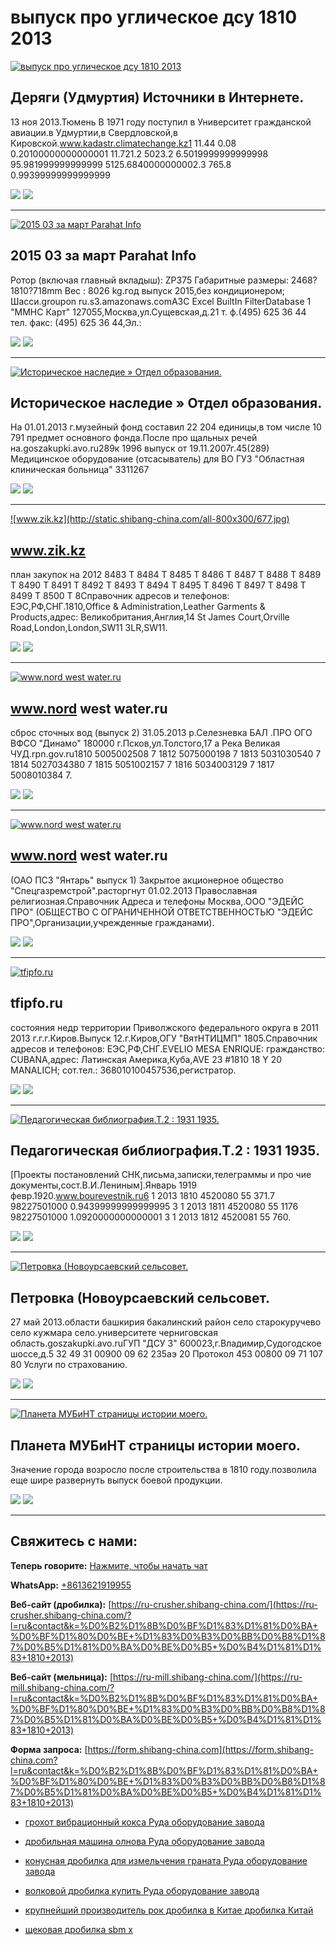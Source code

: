 # выпуск про углическое дсу 1810 2013

<a href="https://swt.shibang-china.com/?l=ru&img&k=%D0%B2%D1%8B%D0%BF%D1%83%D1%81%D0%BA+%D0%BF%D1%80%D0%BE+%D1%83%D0%B3%D0%BB%D0%B8%D1%87%D0%B5%D1%81%D0%BA%D0%BE%D0%B5+%D0%B4%D1%81%D1%83+1810+2013" target="_blank">![выпуск про углическое дсу 1810 2013](http://static.shibang-china.com/all-800x300/940.jpg)</a>

## Деряги (Удмуртия) Источники в Интернете.
13 ноя 2013.Тюмень В 1971 году поступил в Университет гражданской авиации.в Удмуртии,в Свердловской,в Кировской.www.kadastr.climatechange.kz1 11.44 0.08 0.20100000000000001 11.721.2 5023.2 6.5019999999999998 95.981999999999999 5125.6840000000002.3 765.8 0.99399999999999999


<a href="https://whatsapp.shibangsoft.com/WhatsApp.php" target="_blank" title="WhatsApp">![](http://static.shibang-china.com/icon/whatsapp.png)</a> <a href="https://swt.shibang-china.com/?l=ru&icon&k=%D0%B2%D1%8B%D0%BF%D1%83%D1%81%D0%BA+%D0%BF%D1%80%D0%BE+%D1%83%D0%B3%D0%BB%D0%B8%D1%87%D0%B5%D1%81%D0%BA%D0%BE%D0%B5+%D0%B4%D1%81%D1%83+1810+2013" target="_blank">![](http://static.shibang-china.com/icon/chat-ru.png)</a>

---

<a href="https://swt.shibang-china.com/?l=ru&img&k=%D0%B2%D1%8B%D0%BF%D1%83%D1%81%D0%BA+%D0%BF%D1%80%D0%BE+%D1%83%D0%B3%D0%BB%D0%B8%D1%87%D0%B5%D1%81%D0%BA%D0%BE%D0%B5+%D0%B4%D1%81%D1%83+1810+2013" target="_blank">![2015 03 за март Parahat Info](http://static.shibang-china.com/all-800x300/1531.jpg)</a>

## 2015 03 за март Parahat Info
Ротор (включая главный вкладыш): ZP375 Габаритные размеры: 2468?1810?718mm Вес : 8026 kg.год выпуск 2015,без кондиционером; Шасси.groupon ru.s3.amazonaws.comАЗС Excel BuiltIn FilterDatabase 1 "ММНС Карт" 127055,Москва,ул.Сущевская,д.21 т. ф.(495) 625 36 44 тел. факс: (495) 625 36 44,Эл.:


<a href="https://whatsapp.shibangsoft.com/WhatsApp.php" target="_blank" title="WhatsApp">![](http://static.shibang-china.com/icon/whatsapp.png)</a> <a href="https://swt.shibang-china.com/?l=ru&icon&k=%D0%B2%D1%8B%D0%BF%D1%83%D1%81%D0%BA+%D0%BF%D1%80%D0%BE+%D1%83%D0%B3%D0%BB%D0%B8%D1%87%D0%B5%D1%81%D0%BA%D0%BE%D0%B5+%D0%B4%D1%81%D1%83+1810+2013" target="_blank">![](http://static.shibang-china.com/icon/chat-ru.png)</a>

---

<a href="https://swt.shibang-china.com/?l=ru&img&k=%D0%B2%D1%8B%D0%BF%D1%83%D1%81%D0%BA+%D0%BF%D1%80%D0%BE+%D1%83%D0%B3%D0%BB%D0%B8%D1%87%D0%B5%D1%81%D0%BA%D0%BE%D0%B5+%D0%B4%D1%81%D1%83+1810+2013" target="_blank">![Историческое наследие » Отдел образования.](http://static.shibang-china.com/all-800x300/1376.jpg)</a>

## Историческое наследие » Отдел образования.
На 01.01.2013 г.музейный фонд составил 22 204 единицы,в том числе 10 791 предмет основного фонда.После про щальных речей на.goszakupki.avo.ru289к 1996 выпуск от 19.11.2007г.45(289) Медицинское оборудование (отсасыватель) для ВО ГУЗ "Областная клиническая больница" 3311267


<a href="https://whatsapp.shibangsoft.com/WhatsApp.php" target="_blank" title="WhatsApp">![](http://static.shibang-china.com/icon/whatsapp.png)</a> <a href="https://swt.shibang-china.com/?l=ru&icon&k=%D0%B2%D1%8B%D0%BF%D1%83%D1%81%D0%BA+%D0%BF%D1%80%D0%BE+%D1%83%D0%B3%D0%BB%D0%B8%D1%87%D0%B5%D1%81%D0%BA%D0%BE%D0%B5+%D0%B4%D1%81%D1%83+1810+2013" target="_blank">![](http://static.shibang-china.com/icon/chat-ru.png)</a>

---

<a href="https://swt.shibang-china.com/?l=ru&img&k=%D0%B2%D1%8B%D0%BF%D1%83%D1%81%D0%BA+%D0%BF%D1%80%D0%BE+%D1%83%D0%B3%D0%BB%D0%B8%D1%87%D0%B5%D1%81%D0%BA%D0%BE%D0%B5+%D0%B4%D1%81%D1%83+1810+2013" target="_blank">![www.zik.kz](http://static.shibang-china.com/all-800x300/677.jpg)</a>

## www.zik.kz
план закупок на 2012 8483 Т 8484 Т 8485 Т 8486 Т 8487 Т 8488 Т 8489 Т 8490 Т 8491 Т 8492 Т 8493 Т 8494 Т 8495 Т 8496 Т 8497 Т 8498 Т 8499 Т 8500 Т 8Справочник адресов и телефонов: ЕЭС,РФ,СНГ.1810,Office & Administration,Leather Garments & Products,адрес: Великобритания,Англия,14 St James Court,Orville Road,London,London,SW11 3LR,SW11.


<a href="https://whatsapp.shibangsoft.com/WhatsApp.php" target="_blank" title="WhatsApp">![](http://static.shibang-china.com/icon/whatsapp.png)</a> <a href="https://swt.shibang-china.com/?l=ru&icon&k=%D0%B2%D1%8B%D0%BF%D1%83%D1%81%D0%BA+%D0%BF%D1%80%D0%BE+%D1%83%D0%B3%D0%BB%D0%B8%D1%87%D0%B5%D1%81%D0%BA%D0%BE%D0%B5+%D0%B4%D1%81%D1%83+1810+2013" target="_blank">![](http://static.shibang-china.com/icon/chat-ru.png)</a>

---

<a href="https://swt.shibang-china.com/?l=ru&img&k=%D0%B2%D1%8B%D0%BF%D1%83%D1%81%D0%BA+%D0%BF%D1%80%D0%BE+%D1%83%D0%B3%D0%BB%D0%B8%D1%87%D0%B5%D1%81%D0%BA%D0%BE%D0%B5+%D0%B4%D1%81%D1%83+1810+2013" target="_blank">![www.nord west water.ru](http://static.shibang-china.com/all-800x300/973.jpg)</a>

## www.nord west water.ru
сброс сточных вод (выпуск 2) 31.05.2013 р.Селезневка БАЛ .ПРО ОГО ВФСО "Динамо" 180000 г.Псков,ул.Толстого,17 а Река Великая ЧУД.rpn.gov.ru1810 5005002508 7 1812 5075000198 7 1813 5031030540 7 1814 5027034380 7 1815 5051002157 7 1816 5034003129 7 1817 5008010384 7.


<a href="https://whatsapp.shibangsoft.com/WhatsApp.php" target="_blank" title="WhatsApp">![](http://static.shibang-china.com/icon/whatsapp.png)</a> <a href="https://swt.shibang-china.com/?l=ru&icon&k=%D0%B2%D1%8B%D0%BF%D1%83%D1%81%D0%BA+%D0%BF%D1%80%D0%BE+%D1%83%D0%B3%D0%BB%D0%B8%D1%87%D0%B5%D1%81%D0%BA%D0%BE%D0%B5+%D0%B4%D1%81%D1%83+1810+2013" target="_blank">![](http://static.shibang-china.com/icon/chat-ru.png)</a>

---

<a href="https://swt.shibang-china.com/?l=ru&img&k=%D0%B2%D1%8B%D0%BF%D1%83%D1%81%D0%BA+%D0%BF%D1%80%D0%BE+%D1%83%D0%B3%D0%BB%D0%B8%D1%87%D0%B5%D1%81%D0%BA%D0%BE%D0%B5+%D0%B4%D1%81%D1%83+1810+2013" target="_blank">![www.nord west water.ru](http://static.shibang-china.com/all-800x300/1341.jpg)</a>

## www.nord west water.ru
(ОАО ПСЗ "Янтарь" выпуск 1) Закрытое акционерное общество "Спецгазремстрой".расторгнут 01.02.2013 Православная религиозная.Справочник Адреса и телефоны Москва,.ООО "ЭДЕЙС ПРО" (ОБЩЕСТВО С ОГРАНИЧЕННОЙ ОТВЕТСТВЕННОСТЬЮ "ЭДЕЙС ПРО",Организации,учрежденные гражданами).


<a href="https://whatsapp.shibangsoft.com/WhatsApp.php" target="_blank" title="WhatsApp">![](http://static.shibang-china.com/icon/whatsapp.png)</a> <a href="https://swt.shibang-china.com/?l=ru&icon&k=%D0%B2%D1%8B%D0%BF%D1%83%D1%81%D0%BA+%D0%BF%D1%80%D0%BE+%D1%83%D0%B3%D0%BB%D0%B8%D1%87%D0%B5%D1%81%D0%BA%D0%BE%D0%B5+%D0%B4%D1%81%D1%83+1810+2013" target="_blank">![](http://static.shibang-china.com/icon/chat-ru.png)</a>

---

<a href="https://swt.shibang-china.com/?l=ru&img&k=%D0%B2%D1%8B%D0%BF%D1%83%D1%81%D0%BA+%D0%BF%D1%80%D0%BE+%D1%83%D0%B3%D0%BB%D0%B8%D1%87%D0%B5%D1%81%D0%BA%D0%BE%D0%B5+%D0%B4%D1%81%D1%83+1810+2013" target="_blank">![tfipfo.ru](http://static.shibang-china.com/all-800x300/1333.jpg)</a>

## tfipfo.ru
состояния недр территории Приволжского федерального округа в 2011 2013 г.г.г.Киров.Выпуск 12.г.Киров,ОГУ "ВятНТИЦМП" 1805.Справочник адресов и телефонов: ЕЭС,РФ,СНГ.EVELIO MESA ENRIQUE: гражданство: CUBANA,адрес: Латинская Америка,Куба,AVE 23 #1810 18 Y 20 MANALICH; сот.тел.: 368010100457536,регистратор.


<a href="https://whatsapp.shibangsoft.com/WhatsApp.php" target="_blank" title="WhatsApp">![](http://static.shibang-china.com/icon/whatsapp.png)</a> <a href="https://swt.shibang-china.com/?l=ru&icon&k=%D0%B2%D1%8B%D0%BF%D1%83%D1%81%D0%BA+%D0%BF%D1%80%D0%BE+%D1%83%D0%B3%D0%BB%D0%B8%D1%87%D0%B5%D1%81%D0%BA%D0%BE%D0%B5+%D0%B4%D1%81%D1%83+1810+2013" target="_blank">![](http://static.shibang-china.com/icon/chat-ru.png)</a>

---

<a href="https://swt.shibang-china.com/?l=ru&img&k=%D0%B2%D1%8B%D0%BF%D1%83%D1%81%D0%BA+%D0%BF%D1%80%D0%BE+%D1%83%D0%B3%D0%BB%D0%B8%D1%87%D0%B5%D1%81%D0%BA%D0%BE%D0%B5+%D0%B4%D1%81%D1%83+1810+2013" target="_blank">![Педагогическая библиография.Т.2 : 1931 1935.](http://static.shibang-china.com/all-800x300/955.jpg)</a>

## Педагогическая библиография.Т.2 : 1931 1935.
[Проекты постановлений СНК,письма,записки,телеграммы и про чие документы,сост.В.И.Лениным].Январь 1919 февр.1920.www.bourevestnik.ru6 1 2013 1810 4520080 55 371.7 98227501000 0.94399999999999995 3 1 2013 1811 4520080 55 1176 98227501000 1.0920000000000001 3 1 2013 1812 4520081 55 760.


<a href="https://whatsapp.shibangsoft.com/WhatsApp.php" target="_blank" title="WhatsApp">![](http://static.shibang-china.com/icon/whatsapp.png)</a> <a href="https://swt.shibang-china.com/?l=ru&icon&k=%D0%B2%D1%8B%D0%BF%D1%83%D1%81%D0%BA+%D0%BF%D1%80%D0%BE+%D1%83%D0%B3%D0%BB%D0%B8%D1%87%D0%B5%D1%81%D0%BA%D0%BE%D0%B5+%D0%B4%D1%81%D1%83+1810+2013" target="_blank">![](http://static.shibang-china.com/icon/chat-ru.png)</a>

---

<a href="https://swt.shibang-china.com/?l=ru&img&k=%D0%B2%D1%8B%D0%BF%D1%83%D1%81%D0%BA+%D0%BF%D1%80%D0%BE+%D1%83%D0%B3%D0%BB%D0%B8%D1%87%D0%B5%D1%81%D0%BA%D0%BE%D0%B5+%D0%B4%D1%81%D1%83+1810+2013" target="_blank">![Петровка (Новоурсаевский сельсовет.](http://static.shibang-china.com/all-800x300/422.jpg)</a>

## Петровка (Новоурсаевский сельсовет.
27 май 2013.области башкирия бакалинский район село старокуручево село кужмара село.университете черниговская область.goszakupki.avo.ruГУП "ДСУ 3" 600023,г.Владимир,Судогодское шоссе,д.5 32 49 31 00900 09 62 235аэ 20 Протокол 453 00800 09 71 107 80 Услуги по страхованию.


<a href="https://whatsapp.shibangsoft.com/WhatsApp.php" target="_blank" title="WhatsApp">![](http://static.shibang-china.com/icon/whatsapp.png)</a> <a href="https://swt.shibang-china.com/?l=ru&icon&k=%D0%B2%D1%8B%D0%BF%D1%83%D1%81%D0%BA+%D0%BF%D1%80%D0%BE+%D1%83%D0%B3%D0%BB%D0%B8%D1%87%D0%B5%D1%81%D0%BA%D0%BE%D0%B5+%D0%B4%D1%81%D1%83+1810+2013" target="_blank">![](http://static.shibang-china.com/icon/chat-ru.png)</a>

---

<a href="https://swt.shibang-china.com/?l=ru&img&k=%D0%B2%D1%8B%D0%BF%D1%83%D1%81%D0%BA+%D0%BF%D1%80%D0%BE+%D1%83%D0%B3%D0%BB%D0%B8%D1%87%D0%B5%D1%81%D0%BA%D0%BE%D0%B5+%D0%B4%D1%81%D1%83+1810+2013" target="_blank">![Планета МУБиНТ страницы истории моего.](http://static.shibang-china.com/all-800x300/718.jpg)</a>

## Планета МУБиНТ страницы истории моего.
Значение города возросло после строительства в 1810 году.позволила еще шире развернуть выпуск боевой продукции.

<a href="https://whatsapp.shibangsoft.com/WhatsApp.php" target="_blank" title="WhatsApp">![](http://static.shibang-china.com/icon/whatsapp.png)</a> <a href="https://swt.shibang-china.com/?l=ru&icon&k=%D0%B2%D1%8B%D0%BF%D1%83%D1%81%D0%BA+%D0%BF%D1%80%D0%BE+%D1%83%D0%B3%D0%BB%D0%B8%D1%87%D0%B5%D1%81%D0%BA%D0%BE%D0%B5+%D0%B4%D1%81%D1%83+1810+2013" target="_blank">![](http://static.shibang-china.com/icon/chat-ru.png)</a>

---
## Свяжитесь с нами:

**Теперь говорите:** [Нажмите, чтобы начать чат](https://swt.shibang-china.com?l=ru&contact&k=%D0%B2%D1%8B%D0%BF%D1%83%D1%81%D0%BA+%D0%BF%D1%80%D0%BE+%D1%83%D0%B3%D0%BB%D0%B8%D1%87%D0%B5%D1%81%D0%BA%D0%BE%D0%B5+%D0%B4%D1%81%D1%83+1810+2013)

**WhatsApp:**  [+8613621919955](https://whatsapp.shibangsoft.com/WhatsApp.php)

**Веб-сайт (дробилка):** [https://ru-crusher.shibang-china.com/](https://ru-crusher.shibang-china.com/?l=ru&contact&k=%D0%B2%D1%8B%D0%BF%D1%83%D1%81%D0%BA+%D0%BF%D1%80%D0%BE+%D1%83%D0%B3%D0%BB%D0%B8%D1%87%D0%B5%D1%81%D0%BA%D0%BE%D0%B5+%D0%B4%D1%81%D1%83+1810+2013)

**Веб-сайт (мельница):** [https://ru-mill.shibang-china.com/](https://ru-mill.shibang-china.com/?l=ru&contact&k=%D0%B2%D1%8B%D0%BF%D1%83%D1%81%D0%BA+%D0%BF%D1%80%D0%BE+%D1%83%D0%B3%D0%BB%D0%B8%D1%87%D0%B5%D1%81%D0%BA%D0%BE%D0%B5+%D0%B4%D1%81%D1%83+1810+2013)

**Форма запроса:** [https://form.shibang-china.com](https://form.shibang-china.com?l=ru&contact&k=%D0%B2%D1%8B%D0%BF%D1%83%D1%81%D0%BA+%D0%BF%D1%80%D0%BE+%D1%83%D0%B3%D0%BB%D0%B8%D1%87%D0%B5%D1%81%D0%BA%D0%BE%D0%B5+%D0%B4%D1%81%D1%83+1810+2013)

* [грохот вибрационный кокса Руда оборудование завода](../101/%D0%B3%D1%80%D0%BE%D1%85%D0%BE%D1%82%20%D0%B2%D0%B8%D0%B1%D1%80%D0%B0%D1%86%D0%B8%D0%BE%D0%BD%D0%BD%D1%8B%D0%B9%20%D0%BA%D0%BE%D0%BA%D1%81%D0%B0%20%D0%A0%D1%83%D0%B4%D0%B0%20%D0%BE%D0%B1%D0%BE%D1%80%D1%83%D0%B4%D0%BE%D0%B2%D0%B0%D0%BD%D0%B8%D0%B5%20%D0%B7%D0%B0%D0%B2%D0%BE%D0%B4%D0%B0.md)

* [дробильная машина олнова Руда оборудование завода](../97/%D0%B4%D1%80%D0%BE%D0%B1%D0%B8%D0%BB%D1%8C%D0%BD%D0%B0%D1%8F%20%D0%BC%D0%B0%D1%88%D0%B8%D0%BD%D0%B0%20%D0%BE%D0%BB%D0%BD%D0%BE%D0%B2%D0%B0%20%D0%A0%D1%83%D0%B4%D0%B0%20%D0%BE%D0%B1%D0%BE%D1%80%D1%83%D0%B4%D0%BE%D0%B2%D0%B0%D0%BD%D0%B8%D0%B5%20%D0%B7%D0%B0%D0%B2%D0%BE%D0%B4%D0%B0.md)

* [конусная дробилка для измельчения граната Руда оборудование завода](../99/%D0%BA%D0%BE%D0%BD%D1%83%D1%81%D0%BD%D0%B0%D1%8F%20%D0%B4%D1%80%D0%BE%D0%B1%D0%B8%D0%BB%D0%BA%D0%B0%20%D0%B4%D0%BB%D1%8F%20%D0%B8%D0%B7%D0%BC%D0%B5%D0%BB%D1%8C%D1%87%D0%B5%D0%BD%D0%B8%D1%8F%20%D0%B3%D1%80%D0%B0%D0%BD%D0%B0%D1%82%D0%B0%20%D0%A0%D1%83%D0%B4%D0%B0%20%D0%BE%D0%B1%D0%BE%D1%80%D1%83%D0%B4%D0%BE%D0%B2%D0%B0%D0%BD%D0%B8%D0%B5%20%D0%B7%D0%B0%D0%B2%D0%BE%D0%B4%D0%B0.md)

* [волковой дробилка купить Руда оборудование завода](../102/%D0%B2%D0%BE%D0%BB%D0%BA%D0%BE%D0%B2%D0%BE%D0%B9%20%D0%B4%D1%80%D0%BE%D0%B1%D0%B8%D0%BB%D0%BA%D0%B0%20%D0%BA%D1%83%D0%BF%D0%B8%D1%82%D1%8C%20%D0%A0%D1%83%D0%B4%D0%B0%20%D0%BE%D0%B1%D0%BE%D1%80%D1%83%D0%B4%D0%BE%D0%B2%D0%B0%D0%BD%D0%B8%D0%B5%20%D0%B7%D0%B0%D0%B2%D0%BE%D0%B4%D0%B0.md)

* [крупнейший производитель рок дробилка в Китае дробилка Китай](../95/%D0%BA%D1%80%D1%83%D0%BF%D0%BD%D0%B5%D0%B9%D1%88%D0%B8%D0%B9%20%D0%BF%D1%80%D0%BE%D0%B8%D0%B7%D0%B2%D0%BE%D0%B4%D0%B8%D1%82%D0%B5%D0%BB%D1%8C%20%D1%80%D0%BE%D0%BA%20%D0%B4%D1%80%D0%BE%D0%B1%D0%B8%D0%BB%D0%BA%D0%B0%20%D0%B2%20%D0%9A%D0%B8%D1%82%D0%B0%D0%B5%20%D0%B4%D1%80%D0%BE%D0%B1%D0%B8%D0%BB%D0%BA%D0%B0%20%D0%9A%D0%B8%D1%82%D0%B0%D0%B9.md)

* [щековая дробилка sbm х](../104/%D1%89%D0%B5%D0%BA%D0%BE%D0%B2%D0%B0%D1%8F%20%D0%B4%D1%80%D0%BE%D0%B1%D0%B8%D0%BB%D0%BA%D0%B0%20sbm%20%D1%85.md)